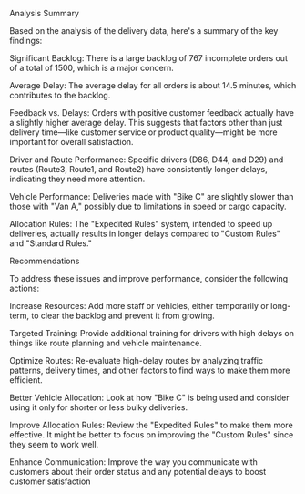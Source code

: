 Analysis Summary

Based on the analysis of the delivery data, here's a summary of the key findings:

Significant Backlog: There is a large backlog of 767 incomplete orders out of a total of 1500, which is a major concern.

Average Delay: The average delay for all orders is about 14.5 minutes, which contributes to the backlog.

Feedback vs. Delays: Orders with positive customer feedback actually have a slightly higher average delay. This suggests that factors other than just delivery time—like customer service or product quality—might be more important for overall satisfaction.

Driver and Route Performance: Specific drivers (D86, D44, and D29) and routes (Route3, Route1, and Route2) have consistently longer delays, indicating they need more attention.

Vehicle Performance: Deliveries made with "Bike C" are slightly slower than those with "Van A," possibly due to limitations in speed or cargo capacity.

Allocation Rules: The "Expedited Rules" system, intended to speed up deliveries, actually results in longer delays compared to "Custom Rules" and "Standard Rules."



Recommendations

To address these issues and improve performance, consider the following actions:

Increase Resources: Add more staff or vehicles, either temporarily or long-term, to clear the backlog and prevent it from growing.

Targeted Training: Provide additional training for drivers with high delays on things like route planning and vehicle maintenance.

Optimize Routes: Re-evaluate high-delay routes by analyzing traffic patterns, delivery times, and other factors to find ways to make them more efficient.

Better Vehicle Allocation: Look at how "Bike C" is being used and consider using it only for shorter or less bulky deliveries.

Improve Allocation Rules: Review the "Expedited Rules" to make them more effective. It might be better to focus on improving the "Custom Rules" since they seem to work well.

Enhance Communication: Improve the way you communicate with customers about their order status and any potential delays to boost customer satisfaction
